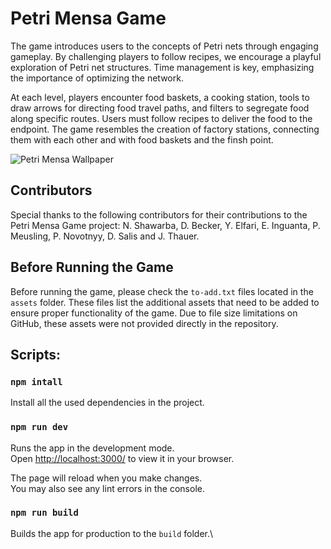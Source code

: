 # Petri Mensa Game



The game introduces users to the concepts of Petri nets through engaging gameplay. By challenging players to follow recipes, we encourage a playful exploration of Petri net structures. Time management is key, emphasizing the importance of optimizing the network.

At each level, players encounter food baskets, a cooking station, tools to draw arrows for directing food travel paths, and filters to segregate food along specific routes. Users must follow recipes to deliver the food to the endpoint. The game resembles the creation of factory stations, connecting them with each other and with food baskets and the finsh point.

<img src="https://pr.mtv.tu-berlin.de/screenshots/2022sose/petrimensa.png" alt="Petri Mensa Wallpaper">

## Contributors

Special thanks to the following contributors for their contributions to the Petri Mensa Game project: N. Shawarba, D. Becker, Y. Elfari, E. Inguanta, P. Meusling, P. Novotnyy, D. Salis and J. Thauer.

## Before Running the Game

Before running the game, please check the `to-add.txt` files located in the `assets` folder. These files list the additional assets that need to be added to ensure proper functionality of the game. Due to file size limitations on GitHub, these assets were not provided directly in the repository.


## Scripts:

### `npm intall`

Install all the used dependencies in the project.

### `npm run dev`

Runs the app in the development mode.\
Open [http://localhost:3000/](http://localhost:3000/) to view it in your browser.

The page will reload when you make changes.\
You may also see any lint errors in the console.

### `npm run build`

Builds the app for production to the `build` folder.\


